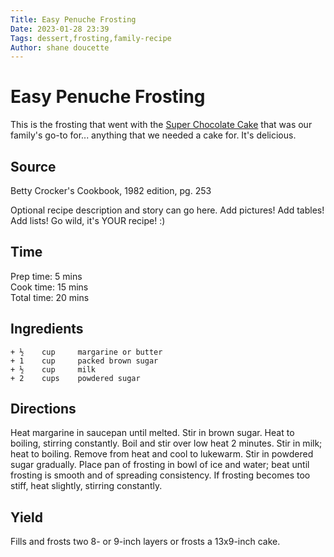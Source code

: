 ```yaml
---
Title: Easy Penuche Frosting
Date: 2023-01-28 23:39 
Tags: dessert,frosting,family-recipe
Author: shane doucette  
---
```


# Easy Penuche Frosting
This is the frosting that went with the [Super Chocolate Cake](super-chocolate-cake.md) 
that was our family's go-to for... anything that we needed a cake for. It's 
delicious.

## Source
Betty Crocker's Cookbook, 1982 edition, pg. 253

Optional recipe description and story can go here. Add pictures! Add tables! Add lists! Go wild, it's YOUR recipe! :)


## Time
Prep time: 5 mins  
Cook time: 15 mins  
Total time: 20 mins  

## Ingredients
~~~~
+ ½    cup     margarine or butter
+ 1    cup     packed brown sugar
+ ½    cup     milk
+ 2    cups    powdered sugar
~~~~

## Directions
Heat margarine in saucepan until melted. Stir in brown sugar. Heat to boiling, 
stirring constantly. Boil and stir over low heat 2 minutes. Stir in milk;
heat to boiling. Remove from heat and cool to lukewarm. Stir in powdered sugar 
gradually. Place pan of frosting in bowl of ice and water; beat until frosting 
is smooth and of spreading consistency. If frosting becomes too stiff, heat 
slightly, stirring constantly.


## Yield
Fills and frosts two 8- or 9-inch layers or frosts a 13x9-inch cake.

